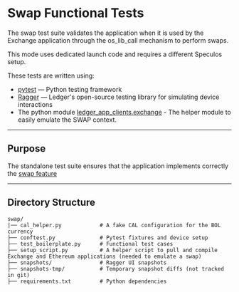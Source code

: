 # Swap Functional Tests

The swap test suite validates the application when it is used by the Exchange application through the os_lib_call mechanism to perform swaps.

This mode uses dedicated launch code and requires a different Speculos setup.

These tests are written using:

- [pytest](https://docs.pytest.org/en/stable/) — Python testing framework
- [Ragger](https://github.com/LedgerHQ/ragger) — Ledger's open-source testing library for simulating device interactions
- The python module [ledger_app_clients.exchange](https://ledgerhq.github.io/app-exchange/) - The helper module to easily emulate the SWAP context.

---

## Purpose

The standalone test suite ensures that the application implements correctly the [swap feature](https://ledgerhq.github.io/app-exchange/)

---

## Directory Structure

```text
swap/
|── cal_helper.py            # A fake CAL configuration for the BOL currency
├── conftest.py              # Pytest fixtures and device setup
├── test_boilerplate.py      # Functional test cases
├── setup_script.py          # A helper script to pull and compile Exchange and Ethereum applications (needed to emulate a swap)
├── snapshots/               # Ragger UI snapshots
├── snapshots-tmp/           # Temporary snapshot diffs (not tracked in git)
├── requirements.txt         # Python dependencies
```
